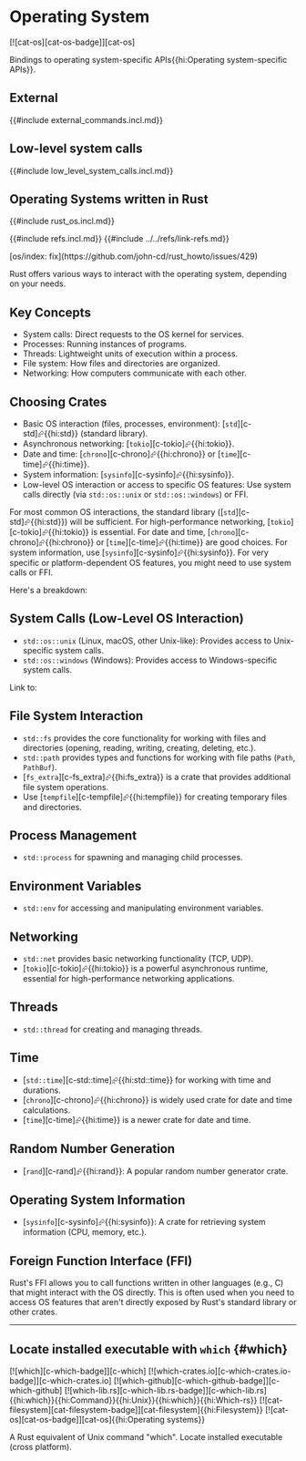 # Operating System

[![cat-os][cat-os-badge]][cat-os]

Bindings to operating system-specific APIs{{hi:Operating system-specific APIs}}.

## External

{{#include external_commands.incl.md}}

## Low-level system calls

{{#include low_level_system_calls.incl.md}}

## Operating Systems written in Rust

{{#include rust_os.incl.md}}

{{#include refs.incl.md}}
{{#include ../../refs/link-refs.md}}

<div class="hidden">
[os/index: fix](https://github.com/john-cd/rust_howto/issues/429)

Rust offers various ways to interact with the operating system, depending on your needs.

## Key Concepts

- System calls: Direct requests to the OS kernel for services.
- Processes: Running instances of programs.
- Threads: Lightweight units of execution within a process.
- File system: How files and directories are organized.
- Networking: How computers communicate with each other.

## Choosing Crates

- Basic OS interaction (files, processes, environment): [`std`][c-std]⮳{{hi:std}} (standard library).
- Asynchronous networking: [`tokio`][c-tokio]⮳{{hi:tokio}}.
- Date and time: [`chrono`][c-chrono]⮳{{hi:chrono}} or [`time`][c-time]⮳{{hi:time}}.
- System information: [`sysinfo`][c-sysinfo]⮳{{hi:sysinfo}}.
- Low-level OS interaction or access to specific OS features: Use system calls directly (via `std::os::unix` or `std::os::windows`) or FFI.

For most common OS interactions, the standard library ([`std`][c-std]⮳{{hi:std}}) will be sufficient. For high-performance networking, [`tokio`][c-tokio]⮳{{hi:tokio}} is essential. For date and time, [`chrono`][c-chrono]⮳{{hi:chrono}} or [`time`][c-time]⮳{{hi:time}} are good choices. For system information, use [`sysinfo`][c-sysinfo]⮳{{hi:sysinfo}}. For very specific or platform-dependent OS features, you might need to use system calls or FFI.

Here's a breakdown:

## System Calls (Low-Level OS Interaction)

- `std::os::unix` (Linux, macOS, other Unix-like): Provides access to Unix-specific system calls.
- `std::os::windows` (Windows): Provides access to Windows-specific system calls.

Link to:

## File System Interaction

- `std::fs` provides the core functionality for working with files and directories (opening, reading, writing, creating, deleting, etc.).
- `std::path` provides types and functions for working with file paths (`Path`, `PathBuf`).
- [`fs_extra`][c-fs_extra]⮳{{hi:fs_extra}} is a crate that provides additional file system operations.
- Use [`tempfile`][c-tempfile]⮳{{hi:tempfile}} for creating temporary files and directories.

## Process Management

- `std::process` for spawning and managing child processes.

## Environment Variables

- `std::env` for accessing and manipulating environment variables.

## Networking

- `std::net` provides basic networking functionality (TCP, UDP).
- [`tokio`][c-tokio]⮳{{hi:tokio}} is a powerful asynchronous runtime, essential for high-performance networking applications.

## Threads

- `std::thread` for creating and managing threads.

## Time

- [`std::time`][c-std::time]⮳{{hi:std::time}} for working with time and durations.
- [`chrono`][c-chrono]⮳{{hi:chrono}} is widely used crate for date and time calculations.
- [`time`][c-time]⮳{{hi:time}} is a newer crate for date and time.

## Random Number Generation

- [`rand`][c-rand]⮳{{hi:rand}}: A popular random number generator crate.

## Operating System Information

- [`sysinfo`][c-sysinfo]⮳{{hi:sysinfo}}: A crate for retrieving system information (CPU, memory, etc.).

## Foreign Function Interface (FFI)

Rust's FFI allows you to call functions written in other languages (e.g., C) that might interact with the OS directly. This is often used when you need to access OS features that aren't directly exposed by Rust's standard library or other crates.

---

## Locate installed executable with `which` {#which}

[![which][c-which-badge]][c-which] [![which-crates.io][c-which-crates.io-badge]][c-which-crates.io] [![which-github][c-which-github-badge]][c-which-github] [![which-lib.rs][c-which-lib.rs-badge]][c-which-lib.rs]{{hi:which}}{{hi:Command}}{{hi:Unix}}{{hi:which}}{{hi:Which-rs}} [![cat-filesystem][cat-filesystem-badge]][cat-filesystem]{{hi:Filesystem}} [![cat-os][cat-os-badge]][cat-os]{{hi:Operating systems}}

A Rust equivalent of Unix command "which". Locate installed executable (cross platform).

</div>
